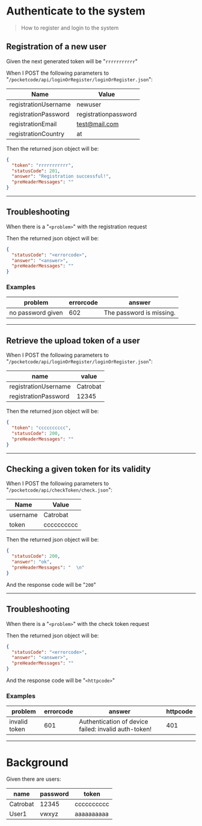# Authenticate to the system
> How to register and login to the system

## Registration of a new user
> 

Given the next generated token will be "`rrrrrrrrrrr`"
 
When I POST the following parameters to "`/pocketcode/api/loginOrRegister/loginOrRegister.json`":

| Name | Value |
| --- | --- |
| registrationUsername | newuser |
| registrationPassword | registrationpassword |
| registrationEmail | test@mail.com |
| registrationCountry | at |
   
Then the returned json object will be:
```json
{
  "token": "rrrrrrrrrrr",
  "statusCode": 201,
  "answer": "Registration successful!",
  "preHeaderMessages": ""
}
```
 
 


---

## Troubleshooting
> 

When there is a "`<problem>`" with the registration request
 
Then the returned json object will be:
```json
{
  "statusCode": "<errorcode>",
  "answer": "<answer>",
  "preHeaderMessages": ""
}
```
 
 

### Examples

| problem | errorcode | answer |
| --- | --- | --- |
| no password given | 602 | The password is missing. |

---

## Retrieve the upload token of a user
> 

When I POST the following parameters to "`/pocketcode/api/loginOrRegister/loginOrRegister.json`":

| name | value |
| --- | --- |
| registrationUsername | Catrobat |
| registrationPassword | 12345 |
   
Then the returned json object will be:
```json
{
  "token": "cccccccccc",
  "statusCode": 200,
  "preHeaderMessages": ""
}
```
 
 


---

## Checking a given token for its validity
> 

When I POST the following parameters to "`/pocketcode/api/checkToken/check.json`":

| Name | Value |
| --- | --- |
| username | Catrobat |
| token | cccccccccc |
   
Then the returned json object will be:
```json
{
  "statusCode": 200,
  "answer": "ok",
  "preHeaderMessages": "  \n"
}
```
 
And the response code will be "`200`"
 
 


---

## Troubleshooting
> 

When there is a "`<problem>`" with the check token request
 
Then the returned json object will be:
```json
{
  "statusCode": "<errorcode>",
  "answer": "<answer>",
  "preHeaderMessages": ""
}
```
 
And the response code will be "`<httpcode>`"
 
 

### Examples

| problem | errorcode | answer | httpcode |
| --- | --- | --- | --- |
| invalid token | 601 | Authentication of device failed: invalid auth-token! | 401 |

---

  
# Background

Given there are users:

| name | password | token |
| --- | --- | --- |
| Catrobat | 12345 | cccccccccc |
| User1 | vwxyz | aaaaaaaaaa |
   
 